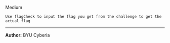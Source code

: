 Medium

``Use flagCheck to input the flag you get from the challenge to get the actual flag``

---
**Author:** BYU Cyberia

